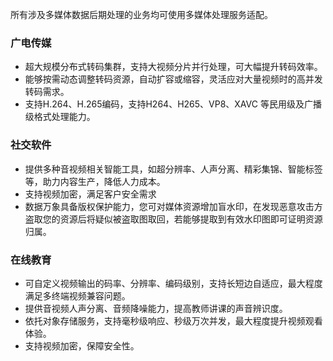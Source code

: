 ﻿所有涉及多媒体数据后期处理的业务均可使用多媒体处理服务适配。

### 广电传媒
- 超大规模分布式转码集群，支持大视频分片并行处理，可大幅提升转码效率。
- 能够按需动态调整转码资源，自动扩容或缩容，灵活应对大量视频时的高并发转码需求。 
- 支持H.264、H.265编码，支持H264、H265、VP8、XAVC 等民用级及广播级格式处理能力。

### 社交软件
-  提供多种音视频相关智能工具，如超分辨率、人声分离、精彩集锦、智能标签等，助力内容生产，降低人力成本。
- 支持视频加密，满足客户安全需求
- 数据万象具备版权保护能力，您可对媒体资源增加盲水印，在发现恶意攻击方盗取您的资源后将疑似被盗取图取回，若能够提取到有效水印图即可证明资源归属。

### 在线教育
- 可自定义视频输出的码率、分辨率、编码级别，支持长短边自适应，最大程度满足多终端视频兼容问题。
- 提供音视频人声分离、音频降噪能力，提高教师讲课的声音辨识度。
- 依托对象存储服务，支持毫秒级响应、秒级万次并发，最大程度提升视频观看体验。
- 支持视频加密，保障安全性。

